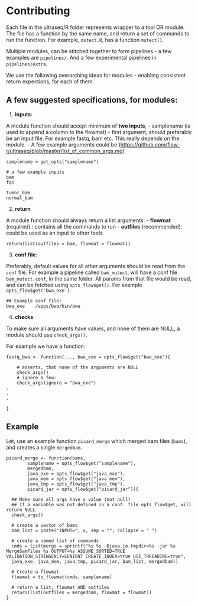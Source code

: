 # Contributing

Each file in the ultraseq/R folder represents wrapper to a tool OR module. The file has a function by the same name, and return a set of commands to run the function. For example, `mutect.R`, has a function `mutect()`.

Multiple modules, can be stitched together to form pipelines - a few examples are `pipelines/`. And a few experimental pipelines in `pipelines/extra`.

We use the following overarching ideas for modules - enabling consistent return expections, for each of them.

## A few suggested specifications, for modules:


1. **inputs**:

A module function should accept minimum of **two inputs**, 
    - samplename (is used to append a column to the flowmat)
    - first argument, should preferably be an input file. For example fastq, bam etc. This really depends on the module. 
    - A few example arguments could be (https://github.com/flow-r/ultraseq/blob/master/list_of_common_args.md)
  ```
  samplename = get_opts("samplename")
  
  # a few example inputs
  bam
  fqs
  
  tumor_bam
  normal_bam
  ```

2. **return**

A module function should always return a list arguments:
    - **flowmat** (required)   : contains all the commands to run
    - **outfiles** (recommended): could be used as an input to other tools

  ```
  return(list(outfiles = bam, flowmat = flowmat))
  ```

3. **conf file**:

Preferably, default values for all other arguments should be read from the `conf` file.
For example a pipeline called `bam_mutect`, will have a conf file `bam_mutect.conf`, in the same folder. All params from that file would be read, and can be fetched using `opts_flow$get()`. For example `opts_flow$get('bwa_exe')`

 ```
 ## Example conf file:
 bwa_exe	/apps/bwa/bin/bwa
 ```

4. **checks**

To make sure all arguments have values, and none of them are NULL, a module should use `check_args()`.

For example we have a function:

```
fastq_bwa <- function(..., bwa_exe = opts_flow$get("bwa_exe"){

	# asserts, that none of the arguments are NULL
	check_args()
	# ignore a few:
	check_args(ignore = "bwa_exe")
.
.
.

}

```

## Example

Let, use an example function `picard_merge` which merged bam files (`bams`), and creates a single `mergedbam`.

```{r picard_merge, echo=TRUE, comment=""}
picard_merge <- function(bams,
        samplename = opts_flow$get("samplename"),
        mergedbam,
        java_exe = opts_flow$get("java_exe"),
        java_mem = opts_flow$get("java_mem"),
        java_tmp = opts_flow$get("java_tmp"),
        picard_jar = opts_flow$get("picard_jar")){
	
  ## Make sure all args have a value (not null)
  ## If a variable was not defined in a conf. file opts_flow$get, will return NULL
  check_args()  
  
  # create a vector of bams
  bam_list = paste("INPUT=", x, sep = "", collapse = " ")
  
  # create a named list of commands
  cmds = list(merge = sprintf("%s %s -Djava.io.tmpdir=%s -jar %s MergeSamFiles %s OUTPUT=%s ASSUME_SORTED=TRUE VALIDATION_STRINGENCY=LENIENT CREATE_INDEX=true USE_THREADING=true",
  java_exe, java_mem, java_tmp, picard_jar, bam_list, mergedbam))
  
  # Create a flowmat
  flowmat = to_flowmat(cmds, samplename)
  
  # return a list, flowmat AND outfiles
  return(list(outfiles = mergedbam, flowmat = flowmat))
}
```


<!-- Here are a few things to note regarding naming a function and what it should do:

- it is *recommended* to have a lower case function name, seperated by `_`. And in general we try to follow Advanced R's [style guide](http://adv-r.had.co.nz/Style.html).
- Each function has:
  - a few input files,
  - a few paths (to files and tools)
  - and default parameters
- Each function return a list, with elements:
  - outfiles: a list/character vector of output file names
  - flowmat: a data.frame, with a few extra attributes -->
  

